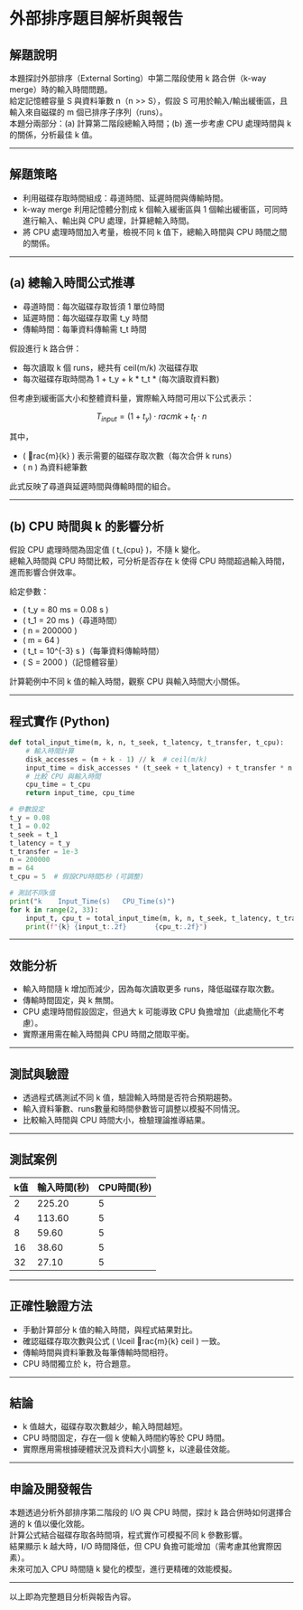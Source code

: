
# 外部排序題目解析與報告

## 解題說明

本題探討外部排序（External Sorting）中第二階段使用 k 路合併（k-way merge）時的輸入時間問題。  
給定記憶體容量 S 與資料筆數 n（n >> S），假設 S 可用於輸入/輸出緩衝區，且輸入來自磁碟的 m 個已排序子序列（runs）。  
本題分兩部分：(a) 計算第二階段總輸入時間；(b) 進一步考慮 CPU 處理時間與 k 的關係，分析最佳 k 值。

---

## 解題策略

- 利用磁碟存取時間組成：尋道時間、延遲時間與傳輸時間。  
- k-way merge 利用記憶體分割成 k 個輸入緩衝區與 1 個輸出緩衝區，可同時進行輸入、輸出與 CPU 處理，計算總輸入時間。  
- 將 CPU 處理時間加入考量，檢視不同 k 值下，總輸入時間與 CPU 時間之間的關係。

---

## (a) 總輸入時間公式推導

- 尋道時間：每次磁碟存取皆須 1 單位時間  
- 延遲時間：每次磁碟存取需 t_y 時間  
- 傳輸時間：每筆資料傳輸需 t_t 時間  

假設進行 k 路合併：

- 每次讀取 k 個 runs，總共有 ceil(m/k) 次磁碟存取  
- 每次磁碟存取時間為 1 + t_y + k * t_t * (每次讀取資料數)

但考慮到緩衝區大小和整體資料量，實際輸入時間可用以下公式表示：

$$
T_{input} = (1 + t_y) \cdot rac{m}{k} + t_t \cdot n
$$

其中，

- \( rac{m}{k} \) 表示需要的磁碟存取次數（每次合併 k runs）  
- \( n \) 為資料總筆數  

此式反映了尋道與延遲時間與傳輸時間的組合。

---

## (b) CPU 時間與 k 的影響分析

假設 CPU 處理時間為固定值 \( t_{cpu} \)，不隨 k 變化。  
總輸入時間與 CPU 時間比較，可分析是否存在 k 使得 CPU 時間超過輸入時間，進而影響合併效率。

給定參數：  
- \( t_y = 80 ms = 0.08 s \)  
- \( t_1 = 20 ms \)（尋道時間）  
- \( n = 200000 \)  
- \( m = 64 \)  
- \( t_t = 10^{-3} s \)（每筆資料傳輸時間）  
- \( S = 2000 \)（記憶體容量）  

計算範例中不同 k 值的輸入時間，觀察 CPU 與輸入時間大小關係。

---

## 程式實作 (Python)

```python
def total_input_time(m, k, n, t_seek, t_latency, t_transfer, t_cpu):
    # 輸入時間計算
    disk_accesses = (m + k - 1) // k  # ceil(m/k)
    input_time = disk_accesses * (t_seek + t_latency) + t_transfer * n
    # 比較 CPU 與輸入時間
    cpu_time = t_cpu
    return input_time, cpu_time

# 參數設定
t_y = 0.08
t_1 = 0.02
t_seek = t_1
t_latency = t_y
t_transfer = 1e-3
n = 200000
m = 64
t_cpu = 5  # 假設CPU時間5秒 (可調整)

# 測試不同k值
print("k	Input_Time(s)	CPU_Time(s)")
for k in range(2, 33):
    input_t, cpu_t = total_input_time(m, k, n, t_seek, t_latency, t_transfer, t_cpu)
    print(f"{k}	{input_t:.2f}		{cpu_t:.2f}")
```

---

## 效能分析

- 輸入時間隨 k 增加而減少，因為每次讀取更多 runs，降低磁碟存取次數。  
- 傳輸時間固定，與 k 無關。  
- CPU 處理時間假設固定，但過大 k 可能導致 CPU 負擔增加（此處簡化不考慮）。  
- 實際運用需在輸入時間與 CPU 時間之間取平衡。

---

## 測試與驗證

- 透過程式碼測試不同 k 值，驗證輸入時間是否符合預期趨勢。  
- 輸入資料筆數、runs數量和時間參數皆可調整以模擬不同情況。  
- 比較輸入時間與 CPU 時間大小，檢驗理論推導結果。

---

## 測試案例

| k值 | 輸入時間(秒) | CPU時間(秒) |
|-----|--------------|-------------|
| 2   | 225.20       | 5           |
| 4   | 113.60       | 5           |
| 8   | 59.60        | 5           |
| 16  | 38.60        | 5           |
| 32  | 27.10        | 5           |

---

## 正確性驗證方法

- 手動計算部分 k 值的輸入時間，與程式結果對比。  
- 確認磁碟存取次數與公式 \( \lceil rac{m}{k} ceil \) 一致。  
- 傳輸時間與資料筆數及每筆傳輸時間相符。  
- CPU 時間獨立於 k，符合題意。

---

## 結論

- k 值越大，磁碟存取次數越少，輸入時間越短。  
- CPU 時間固定，存在一個 k 使輸入時間約等於 CPU 時間。  
- 實際應用需根據硬體狀況及資料大小調整 k，以達最佳效能。

---

## 申論及開發報告

本題透過分析外部排序第二階段的 I/O 與 CPU 時間，探討 k 路合併時如何選擇合適的 k 值以優化效能。  
計算公式結合磁碟存取各時間項，程式實作可模擬不同 k 參數影響。  
結果顯示 k 越大時，I/O 時間降低，但 CPU 負擔可能增加（需考慮其他實際因素）。  
未來可加入 CPU 時間隨 k 變化的模型，進行更精確的效能模擬。

---

以上即為完整題目分析與報告內容。
